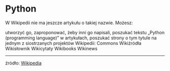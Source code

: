 
Python
======


W Wikipedii nie ma jeszcze artykułu o takiej nazwie. Możesz:

utworzyć go,
zaproponować, żeby inni go napisali,
poszukać tekstu „Python (programming language)” w artykułach,
poszukać strony o tym tytule na jednym z siostrzanych projektów Wikipedii:
 Commons  Wikiźródła  Wikisłownik  Wikicytaty  Wikibooks  Wikinews  

 --- 
  
źródło: [Wikipedia](https://pl.wikipedia.org/wiki/Python_(programming_language))